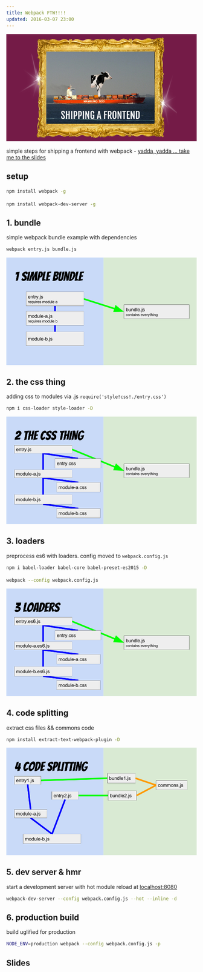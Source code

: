 ```yaml
---
title: Webpack FTW!!!!
updated: 2016-03-07 23:00
---
```


[![shipping a frontend](/assets/webpack-ftw/cover.png)](https://speakerdeck.com/k9ordon/webpack-ftw)

simple steps for shipping a frontend with webpack - [yadda, yadda ... take me to the slides](https://speakerdeck.com/k9ordon/webpack-ftw)

## setup

```sh
npm install webpack -g

npm install webpack-dev-server -g
```

## 1. bundle

simple webpack bundle example with dependencies

```sh
webpack entry.js bundle.js
```

![](/assets/webpack-ftw/1.png)



## 2. the css thing
adding css to modules via .js  ```require('style!css!./entry.css')```


```sh
npm i css-loader style-loader -D
```

![](/assets/webpack-ftw/2.png)

## 3. loaders

preprocess es6 with loaders. config moved to ```webpack.config.js```

```sh
npm i babel-loader babel-core babel-preset-es2015 -D

webpack --config webpack.config.js
```

![](/assets/webpack-ftw/3.png)


## 4. code splitting

extract css files && commons code
```sh
npm install extract-text-webpack-plugin -D
```

![](/assets/webpack-ftw/4.png)

## 5. dev server & hmr

start a development server with hot module reload at [localhost:8080](http://localhost:8080/webpack-dev-server/)

```sh
webpack-dev-server --config webpack.config.js --hot --inline -d
```

## 6. production build

build uglified for production

```sh
NODE_ENV=production webpack --config webpack.config.js -p
```

## Slides

<script async class="speakerdeck-embed" data-id="0068e8a9c2a6461f81bdb835fb0ee40a" data-ratio="1.77777777777778" src="//speakerdeck.com/assets/embed.js"></script>
